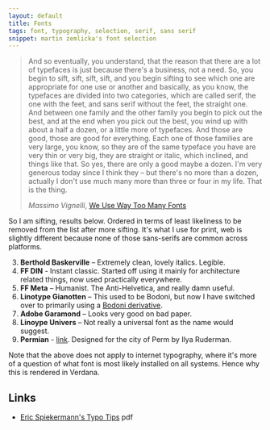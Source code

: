 ```yaml
---
layout: default
title: Fonts
tags: font, typography, selection, serif, sans serif
snippet: martin zemlicka's font selection
---
```


> And so eventually, you understand, that the reason that there are a lot of
> typefaces is just because there's a business, not a need.  So, you begin to
> sift, sift, sift, sift, and you begin sifting to see which one are
> appropriate for one use or another and basically, as you know, the typefaces
> are divided into two categories, which are called serif, the one with the
> feet, and sans serif without the feet, the straight one.  And between one
> family and the other family you begin to pick out the best, and at the end
> when you pick out the best, you wind up with about a half a dozen, or a
> little more of typefaces.  And those are good, those are good for everything.
> Each one of those families are very large, you know, so they are of the same
> typeface you have are very thin or very big, they are straight or italic,
> which inclined, and things like that.  So yes, there are only a good maybe a
> dozen.  I'm very generous today since I think they – but there's no more than
> a dozen, actually I don't use much many more than three or four in my life.
> That is the thing.
>
> <cite>Massimo Vignelli</cite>, [We Use Way Too Many Fonts](http://bigthink.com/videos/we-use-way-too-many-fonts)

So I am sifting, results below. Ordered in terms of least likeliness
to be removed from the list after more sifting. It's what I use for print, web
is slightly different because none of those sans-serifs are common across
platforms.

3. **Berthold Baskerville** – Extremely clean, lovely italics. Legible.
3. **FF DIN** - Instant classic. Started off using it mainly for architecture
   related things, now used practically everywhere.
3. **FF Meta** – Humanist. The Anti-Helvetica, and really damn useful.
1. **Linotype Gianotten** – This used to be Bodoni, but now I have switched
   over to primarily using a [Bodoni derivative](http://www.linotype.com/1046/linotypegianotten-family.html).
2. **Adobe Garamond** – Looks very good on bad paper.
5. **Linoype Univers** – Not really a universal font as the name would suggest.
2. **Permian** - [link](http://permian.design.ru/). Designed for the city of
   Perm by Ilya Ruderman.

Note that the above does not apply to internet typography, where it's more of a
question of what font is most likely installed on all systems. Hence why this
is rendered in Verdana.

## Links

* [Eric Spiekermann's Typo Tips](http://www.fontshop.com/education/pdf/typo_tips.pdf) pdf
